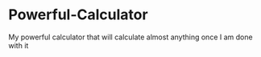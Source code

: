 # Powerful-Calculator
My powerful calculator that will calculate almost anything once I am done with it
